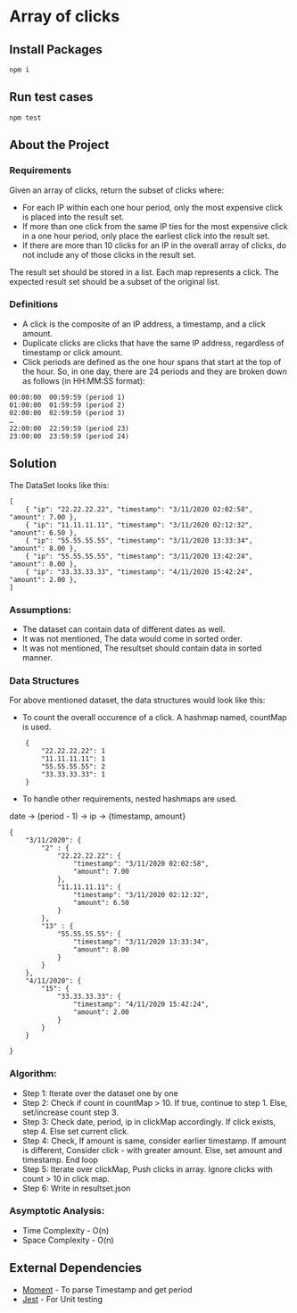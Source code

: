 # Array of clicks

## Install Packages
```
npm i
```
## Run test cases
```
npm test
```

## About the Project

### Requirements 

Given an array of clicks, return the subset of clicks where: 

* For each IP within each one hour period, only the most expensive click is placed into the result set.
* If more than one click from the same IP ties for the most expensive click in a one hour period, only place the earliest click into the result set.
* If there are more than 10 clicks for an IP in the overall array of clicks, do not include any of those clicks in the result set. 

The result set should be stored in a list. Each map represents a click. The expected result set should be a subset of the original list. 


### Definitions
- A click ​is the composite of an IP address, a timestamp, and a click amount. 
- Duplicate clicks​ are clicks that have the same IP address, regardless of timestamp or click amount. 
- Click periods​ are defined as the one hour spans that start at the top of the hour. So, in one day, there are 24 periods and they are broken down as follows (in HH:MM:SS format): 

```
00:00:00 ­ 00:59:59 (period 1) 
01:00:00 ­ 01:59:59 (period 2) 
02:00:00 ­ 02:59:59 (period 3) 
… 
22:00:00 ­ 22:59:59 (period 23) 
23:00:00 ­ 23:59:59 (period 24)
```



## Solution

The DataSet looks like this:
```
[
    { "ip": "22.22.22.22", "timestamp": "3/11/2020 02:02:58", "amount": 7.00 },
    { "ip": "11.11.11.11", "timestamp": "3/11/2020 02:12:32", "amount": 6.50 },
    { "ip": "55.55.55.55", "timestamp": "3/11/2020 13:33:34", "amount": 8.00 },
    { "ip": "55.55.55.55", "timestamp": "3/11/2020 13:42:24", "amount": 8.00 },
    { "ip": "33.33.33.33", "timestamp": "4/11/2020 15:42:24", "amount": 2.00 },
]

```

### Assumptions: 

* The dataset can contain data of different dates as well.
* It was not mentioned, The data would come in sorted order.
* It was not mentioned, The resultset should contain data in sorted manner.

### Data Structures

For above mentioned dataset, the data structures would look like this:

- To count the overall occurence of a click. A hashmap named, countMap is used. 
```
    { 
        "22.22.22.22": 1
        "11.11.11.11": 1
        "55.55.55.55": 2
        "33.33.33.33": 1
    }
```

- To handle other requirements, nested hashmaps are used.

date -> (period - 1) -> ip -> {timestamp, amount} 

```
{
    "3/11/2020": {
        "2" : {
            "22.22.22.22": {
                "timestamp": "3/11/2020 02:02:58", 
                "amount": 7.00 
            },
            "11.11.11.11": {
                "timestamp": "3/11/2020 02:12:32", 
                "amount": 6.50
            }
        },
        "13" : {
            "55.55.55.55": {
                "timestamp": "3/11/2020 13:33:34", 
                "amount": 8.00
            }
        }
    },
    "4/11/2020": {
        "15": {
            "33.33.33.33": {
                "timestamp": "4/11/2020 15:42:24", 
                "amount": 2.00 
            }
        }
    }

}
```   

### Algorithm:

- Step 1: Iterate over the dataset one by one
- Step 2: Check if count in countMap > 10. If true, continue to step 1. Else, set/increase count step 3.
- Step 3: Check date, period, ip in clickMap accordingly. If click exists, step 4. Else set current click.
- Step 4: Check, If amount is same, consider earlier timestamp. If amount is different, Consider click - with greater amount. Else, set amount and timestamp.  End loop
- Step 5: Iterate over clickMap, Push clicks in array. Ignore clicks with count > 10 in click map.
- Step 6: Write in resultset.json

### Asymptotic Analysis:


- Time Complexity - O(n)
- Space Complexity - O(n)

## External Dependencies
*  [Moment](https://momentjs.com/) - To parse Timestamp and get period
*  [Jest](https://jestjs.io/) - For Unit testing

